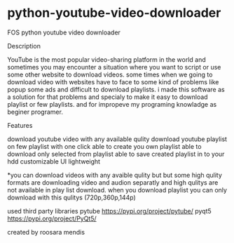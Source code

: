 # python-youtube-video-downloader
FOS python youtube video downloader

Description

YouTube is the most popular video-sharing platform in the world and sometimes you may encounter a situation where you want to script or use some other website to download videos. some times when we going to download video with websites 
have to face to some kind of problems like popup some ads and difficult to download playlists. i made this software as a solution for that problems and specialy to make it easy to download playlist or few playlists. and for impropeve my programing knowladge as beginer programer.

Features

download youtube video with any available qulity
download youtube playlist on few playlist with one click
able to create you own playlist
able to download only selected from playlist
able to save created playlist in to your hdd
customizable UI
lightweight

*you can download videos with any avaible qulity but but some high qulity formats are downloading video and audion separatly
and high qulitys are not available in play list download. when you download playlist you can only download with this qulitys (720p,360p,144p)



used third party libraries 
  pytube https://pypi.org/project/pytube/
  pyqt5 https://pypi.org/project/PyQt5/


created by roosara mendis  
